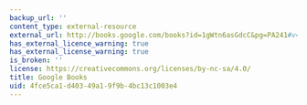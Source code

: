 ```yaml
---
backup_url: ''
content_type: external-resource
external_url: http://books.google.com/books?id=1gWtn6asGdcC&pg=PA241#v=onepage
has_external_licence_warning: true
has_external_license_warning: true
is_broken: ''
license: https://creativecommons.org/licenses/by-nc-sa/4.0/
title: Google Books
uid: 4fce5ca1-d403-49a1-9f9b-4bc13c1003e4
---
```

